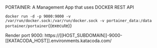 PORTAINER: A Management App that uses DOCKER REST API

`docker run -d -p 9000:9000 -v /var/run/docker.sock:/var/run/docker.sock -v portainer_data:/data portainer/portainer`{{execute}}


Render port 9000: https://[[HOST_SUBDOMAIN]]-9000-[[KATACODA_HOST]].environments.katacoda.com/